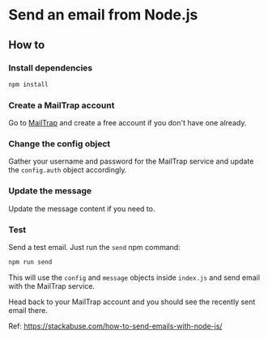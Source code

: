# Send an email from Node.js

## How to

### Install dependencies

```bash
npm install
```

### Create a MailTrap account

Go to [MailTrap](https://mailtrap.io/) and create a free account if you don't have one already.

### Change the config object

Gather your username and password for the MailTrap service and update the `config.auth` object accordingly.

### Update the message

Update the message content if you need to.

### Test

Send a test email. Just run the `send` npm command:
```bash
npm run send
```

This will use the `config` and `message` objects inside `index.js` and send email with the MailTrap service.

Head back to your MailTrap account and you should see the recently sent email there.


Ref: https://stackabuse.com/how-to-send-emails-with-node-js/
